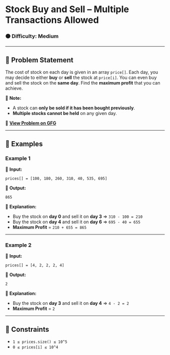 # **Stock Buy and Sell – Multiple Transactions Allowed**

### 🟠 Difficulty: **Medium**  

---  

## 📌 Problem Statement  
The cost of stock on each day is given in an array `price[]`. Each day, you may decide to either **buy** or **sell** the stock at `price[i]`. You can even buy and sell the stock on the **same day**. Find the **maximum profit** that you can achieve.

🔹 **Note:**  
- A stock can **only be sold if it has been bought previously**.  
- **Multiple stocks cannot be held** on any given day.  

🔗 **[View Problem on GFG](https://www.geeksforgeeks.org/batch/gfg-160-problems/track/arrays-gfg-160/problem/stock-buy-and-sell2615)**  

---  

## 🔹 Examples  

### **Example 1**  
🔹 **Input:**  
```plaintext
prices[] = [100, 180, 260, 310, 40, 535, 695]
```
🔹 **Output:**  
```plaintext
865
```
🔹 **Explanation:**  
- Buy the stock on **day 0** and sell it on **day 3** ⇒ `310 - 100 = 210`  
- Buy the stock on **day 4** and sell it on **day 6** ⇒ `695 - 40 = 655`  
- **Maximum Profit** = `210 + 655 = 865`

---  

### **Example 2**  
🔹 **Input:**  
```plaintext
prices[] = [4, 2, 2, 2, 4]
```
🔹 **Output:**  
```plaintext
2
```
🔹 **Explanation:**  
- Buy the stock on **day 3** and sell it on **day 4** ⇒ `4 - 2 = 2`  
- **Maximum Profit** = `2`

---  

## 🔹 Constraints  
- `1 ≤ prices.size() ≤ 10^5`  
- `0 ≤ prices[i] ≤ 10^4`  
